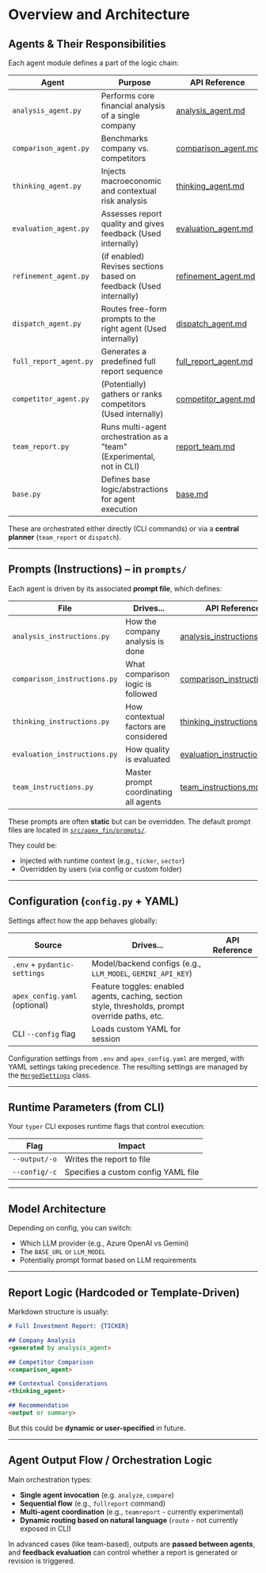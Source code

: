 # Overview and Architecture

## Agents & Their Responsibilities

Each agent module defines a part of the logic chain:

| Agent                  | Purpose                                              | API Reference                                                                                                                               |
| ---------------------- | ---------------------------------------------------- |---------------------------------------------------------------------------------------------------------------------------------------------|
| `analysis_agent.py`    | Performs core financial analysis of a single company | [analysis_agent.md](./reference/apex_fin/agents/analysis_agent.md)                                                                          |
| `comparison_agent.py`  | Benchmarks company vs. competitors                   | [comparison_agent.md](./reference/apex_fin/agents/comparison_agent.md)                                                                      |
| `thinking_agent.py`    | Injects macroeconomic and contextual risk analysis   | [thinking_agent.md](./reference/apex_fin/agents/thinking_agent.md)                                                                          |
| `evaluation_agent.py`  | Assesses report quality and gives feedback (Used internally) | [evaluation_agent.md](./reference/apex_fin/agents/evaluation_agent.md)                                                                      |
| `refinement_agent.py`  | (if enabled) Revises sections based on feedback (Used internally) | [refinement_agent.md](./reference/apex_fin/agents/refinement_agent.md)                                                                      |
| `dispatch_agent.py`    | Routes free-form prompts to the right agent (Used internally) | [dispatch_agent.md](./reference/apex_fin/agents/dispatch_agent.md)                                                                          |
| `full_report_agent.py` | Generates a predefined full report sequence          | [full_report_agent.md](./reference/apex_fin/agents/full_report_agent.md)                                                                    |
| `competitor_agent.py`  | (Potentially) gathers or ranks competitors (Used internally) | [competitor_agent.md](./reference/apex_fin/agents/competitor_agent.md)                                                                      |
| `team_report.py`       | Runs multi-agent orchestration as a "team" (Experimental, not in CLI) | [report_team.md](./reference/apex_fin/teams/report_team.md)                                                                                 |
| `base.py`              | Defines base logic/abstractions for agent execution  | [base.md](./reference/apex_fin/agents/base.md)                                                                                              |

These are orchestrated either directly (CLI commands) or via a **central planner** (`team_report` or `dispatch`).

---

## Prompts (Instructions) – in `prompts/`

Each agent is driven by its associated **prompt file**, which defines:

| File                         | Drives...                             | API Reference                                                                                                                               |
| ---------------------------- | ------------------------------------- |---------------------------------------------------------------------------------------------------------------------------------------------|
| `analysis_instructions.py`   | How the company analysis is done      | [analysis_instructions.md](./reference/apex_fin/prompts/analysis_instructions.md)                                                           |
| `comparison_instructions.py` | What comparison logic is followed     | [comparison_instructions.md](./reference/apex_fin/prompts/comparison_instructions.md)                                                       |
| `thinking_instructions.py`   | How contextual factors are considered | [thinking_instructions.md](./reference/apex_fin/prompts/thinking_instructions.md)                                                           |
| `evaluation_instructions.py` | How quality is evaluated              | [evaluation_instructions.md](./reference/apex_fin/prompts/evaluation_instructions.md)                                                       |
| `team_instructions.py`       | Master prompt coordinating all agents | [team_instructions.md](./reference/apex_fin/prompts/team_instructions.md)                                                                   |

These prompts are often **static** but can be overridden. The default prompt files are located in [`src/apex_fin/prompts/`](./reference/apex_fin/prompts/index.md).

They could be:

* Injected with runtime context (e.g., `ticker`, `sector`)
* Overridden by users (via config or custom folder)

---

## Configuration (`config.py` + YAML)

Settings affect how the app behaves globally:

| Source                        | Drives...                                                                                        | API Reference                                                                                                                               |
| ----------------------------- | ------------------------------------------------------------------------------------------------ |---------------------------------------------------------------------------------------------------------------------------------------------|
| `.env` + `pydantic-settings`  | Model/backend configs (e.g., `LLM_MODEL`, `GEMINI_API_KEY`)                                      |                                                                                                                                             |
| `apex_config.yaml` (optional) | Feature toggles: enabled agents, caching, section style, thresholds, prompt override paths, etc. |                                                                                                                                             |
| CLI `--config` flag           | Loads custom YAML for session                                                                    |                                                                                                                                             |

Configuration settings from `.env` and `apex_config.yaml` are merged, with YAML settings taking precedence. The resulting settings are managed by the [`MergedSettings`](./reference/apex_fin/config/#MergedSettings) class.

---

## Runtime Parameters (from CLI)

Your `typer` CLI exposes runtime flags that control execution:

| Flag           | Impact                                       |
| -------------- | -------------------------------------------- |
| `--output/-o`  | Writes the report to file                    |
| `--config/-c`  | Specifies a custom config YAML file          |

---

## Model Architecture

Depending on config, you can switch:

* Which LLM provider (e.g., Azure OpenAI vs Gemini)
* The `BASE_URL` or `LLM_MODEL`
* Potentially prompt format based on LLM requirements

---

## Report Logic (Hardcoded or Template-Driven)

Markdown structure is usually:

```markdown
# Full Investment Report: {TICKER}

## Company Analysis
<generated by analysis_agent>

## Competitor Comparison
<comparison_agent>

## Contextual Considerations
<thinking_agent>

## Recommendation
<output or summary>
```

But this could be **dynamic or user-specified** in future.

---

## Agent Output Flow / Orchestration Logic

Main orchestration types:

* **Single agent invocation** (e.g. `analyze`, `compare`)
* **Sequential flow** (e.g., `fullreport` command)
* **Multi-agent coordination** (e.g., `teamreport` - currently experimental)
* **Dynamic routing based on natural language** (`route` - not currently exposed in CLI)

In advanced cases (like team-based), outputs are **passed between agents**, and **feedback evaluation** can control whether a report is generated or revision is triggered.
